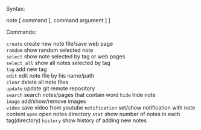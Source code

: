 Syntax:

note [ command [, command argument ] ]


Commands:  

`create`        create new note file/save web page  
`random`        show random selected note  
`select`        show note selected by tag or web pages  
`select_all`    show all notes selected by tag  
`tag`           add new tag  
`edit`          edit note file by his name/path  
`clear`         delete all note files  
`update`        update git remote repository  
`search`        search notes/pages that contain word
`hide`          hide note  
`image`         add/show/remove images  
`video`         save video from youtube
`notification`  set/show notification with note content
`open`          open notes directory
`stat`          show number of notes in each tag(directory)
`history`       show history of adding new notes
